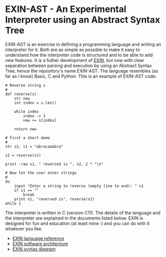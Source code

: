 # EXIN-AST - An Experimental Interpreter using an Abstract Syntax Tree

EXIN-AST is an exercise in defining a programming language and writing an interpreter for it. Both are as simple as possible to make it easy to understand how the interpreter code is structured and to be able to add new features. It is a futher development of [EXIN](https://github.com/erikdelange/EXIN-The-Experimental-Interpreter), but now with clear separation between parsing and execution by using an Abstract Syntax Tree, hence the repository's name EXIN-AST. The language resembles (as far as I know) Basic, C and Python. This is an example of EXIN-AST code:
```
# Reverse string s
#
def reverse(s)
    str new
    int index = s.len()

    while index
        index -= 1
        new += s[index]

    return new

# First a short demo
#
str s2, s1 = "abracadabra"

s2 = reverse(s1)

print -raw s1, " reversed is ", s2, 2 * "\n"

# Now let the user enter strings
#
do
    input "Enter a string to reverse (empty line to end): " s1
    if s1 == ""
        break
    print s1, "reversed is", reverse(s1)
while 1
```
The interpreter is written in C (version C11). The details of the language and the interpreter are explained in the documents listed below. EXIN is designed for fun and education (at least mine :) and you can do with it whatever you like.

- [EXIN language reference](EXIN%20language%20reference.md)
- [EXIN software architecture](EXIN%20software%20architecture.md)
- [EXIN syntax diagram](EXIN%20syntax%20diagram.pdf)
